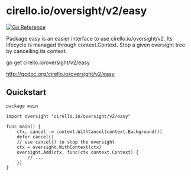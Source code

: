 # cirello.io/oversight/v2/easy

[![Go Reference](https://pkg.go.dev/badge/cirello.io/oversight/v2/easy.svg)](https://pkg.go.dev/cirello.io/oversight/v2/easy)

Package easy is an easier interface to use cirello.io/oversight/v2. Its lifecycle
is managed through context.Context. Stop a given oversight tree by cancelling
its context.

go get cirello.io/oversight/v2/easy

http://godoc.org/cirello.io/oversight/v2/easy


## Quickstart

```
package main

import oversight "cirello.io/oversight/v2/easy"

func main() {
	ctx, cancel := context.WithCancel(context.Background())
	defer cancel()
	// use cancel() to stop the oversight
	ctx = oversight.WithContext(ctx)
	oversight.Add(ctx, func(ctx context.Context) {
		// ...
	})
}
```
